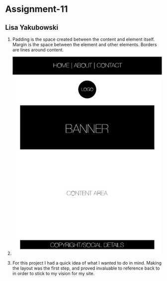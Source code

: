 # Assignment-11
## Lisa Yakubowski

1. Padding is the space created between the content and element itself. Margin is the space between the element and other elements. Borders are lines around content.

2. ![Site Layout](./images/sitelayout.jpg)

3. For this project I had a quick idea of what I wanted to do in mind. Making the layout was the first step, and proved invaluable to reference back to in order to stick to my vision for my site. 
